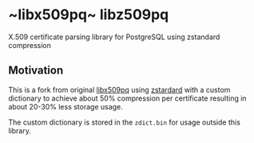# ~libx509pq~ libz509pq
X.509 certificate parsing library for PostgreSQL using zstandard compression

## Motivation

This is a fork from original [libx509pq](https://github.com/crtsh/libx509pq) using [zstardard](https://facebook.github.io/zstd/) with a custom dictionary to achieve about 50% compression per certificate resulting in about 20-30% less storage usage.

The custom dictionary is stored in the `zdict.bin` for usage outside this library.
